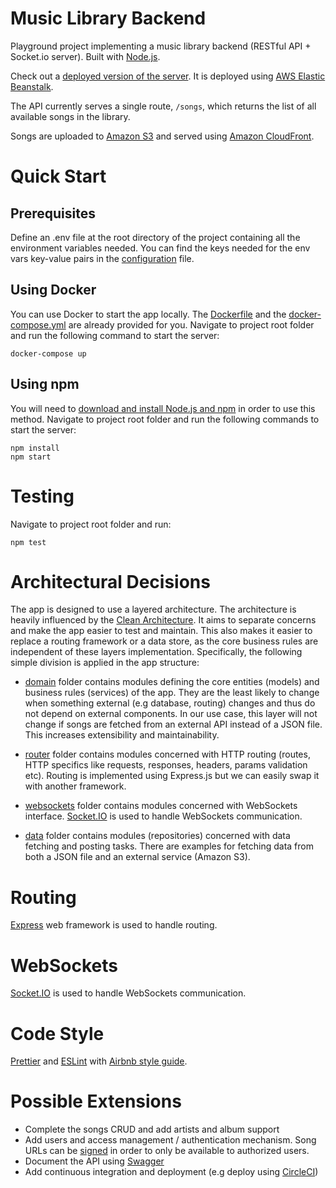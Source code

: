 # Music Library Backend

Playground project implementing a music library backend (RESTful API + Socket.io server). Built with [Node.js](https://nodejs.org).

Check out a [deployed version of the server](http://aris-music-library-api.eu-west-1.elasticbeanstalk.com/songs). It is deployed using [AWS Elastic Beanstalk](https://aws.amazon.com/elasticbeanstalk/).

The API currently serves a single route, `/songs`, which returns the list of all available songs in the library.

Songs are uploaded to [Amazon S3](https://aws.amazon.com/s3/) and served using [Amazon CloudFront](https://aws.amazon.com/cloudfront/).

# Quick Start

## Prerequisites

Define an .env file at the root directory of the project containing all the environment variables needed. You can find the keys needed for the env vars key-value pairs in the [configuration](https://github.com/arisgk/music-library-api/blob/master/src/config/index.js) file.

## Using Docker

You can use Docker to start the app locally. The [Dockerfile](https://github.com/arisgk/music-library-api/blob/master/Dockerfile) and the [docker-compose.yml](https://github.com/arisgk/music-library-api/blob/master/docker-compose.yml) are already provided for you. Navigate to project root folder and run the following command to start the server:

```
docker-compose up
```

## Using npm

You will need to [download and install Node.js and npm](https://nodejs.org/en/download/) in order to use this method. Navigate to project root folder and run the following commands to start the server:

```
npm install
npm start
```

# Testing

Navigate to project root folder and run:

```
npm test
```

# Architectural Decisions

The app is designed to use a layered architecture. The architecture is heavily influenced by the [Clean Architecture](http://blog.cleancoder.com/uncle-bob/2012/08/13/the-clean-architecture.html). It aims to separate concerns and make the app easier to test and maintain. This also makes it easier to replace a routing framework or a data store, as the core business rules are independent of these layers implementation. Specifically, the following simple division is applied in the app structure:

- [domain](https://github.com/arisgk/music-library-api/tree/master/src/domain) folder contains modules defining the core entities (models) and business rules (services) of the app. They are the least likely to change when something external (e.g database, routing) changes and thus do not depend on external components. In our use case, this layer will not change if songs are fetched from an external API instead of a JSON file. This increases extensibility and maintainability.

- [router](https://github.com/arisgk/music-library-api/tree/master/src/router) folder contains modules concerned with HTTP routing (routes, HTTP specifics like requests, responses, headers, params validation etc). Routing is implemented using Express.js but we can easily swap it with another framework.

- [websockets](https://github.com/arisgk/music-library-api/tree/master/src/websockets) folder contains modules concerned with WebSockets interface. [Socket.IO](https://socket.io/) is used to handle WebSockets communication.

- [data](https://github.com/arisgk/music-library-api/tree/master/src/data) folder contains modules (repositories) concerned with data fetching and posting tasks. There are examples for fetching data from both a JSON file and an external service (Amazon S3).

# Routing

[Express](https://expressjs.com/) web framework is used to handle routing.

# WebSockets

[Socket.IO](https://socket.io/) is used to handle WebSockets communication.

# Code Style

[Prettier](https://prettier.io/) and [ESLint](https://eslint.org/) with [Airbnb style guide](https://github.com/airbnb/javascript).

# Possible Extensions

- Complete the songs CRUD and add artists and album support
- Add users and access management / authentication mechanism. Song URLs can be [signed](https://docs.aws.amazon.com/AmazonCloudFront/latest/DeveloperGuide/private-content-signed-urls.html) in order to only be available to authorized users.
- Document the API using [Swagger](https://swagger.io/)
- Add continuous integration and deployment (e.g deploy using [CircleCI](https://circleci.com/))
